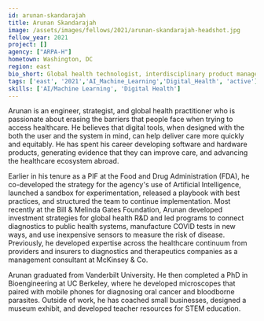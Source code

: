 ```yaml
---
id: arunan-skandarajah
title: Arunan Skandarajah
image: /assets/images/fellows/2021/arunan-skandarajah-headshot.jpg
fellow_year: 2021
project: []
agency: ["ARPA-H"]
hometown: Washington, DC
region: east
bio_short: Global health technologist, interdisciplinary product manager, and systems-scale innovator.
tags: ['east', '2021','AI_Machine_Learning','Digital_Health', 'active']
skills: ['AI/Machine Learning', 'Digital Health']
---
```

Arunan is an engineer, strategist, and global health practitioner who is passionate about erasing the barriers that people face when trying to access healthcare. He believes that digital tools, when designed with the both the user and the system in mind, can help deliver care more quickly and equitably. He has spent his career developing software and hardware products, generating evidence that they can improve care, and advancing the healthcare ecosystem abroad.

Earlier in his tenure as a PIF at the Food and Drug Administration (FDA), he co-developed the strategy for the agency's use of Artificial Intelligence, launched a sandbox for experimentation, released a playbook with best practices, and structured the team to continue implementation. Most recently at the Bill & Melinda Gates Foundation, Arunan developed investment strategies for global health R&D and led programs to connect diagnostics to public health systems, manufacture COVID tests in new ways, and use inexpensive sensors to measure the risk of disease. Previously, he developed expertise across the healthcare continuum from providers and insurers to diagnostics and therapeutics companies as a management consultant at McKinsey & Co.

Arunan graduated from Vanderbilt University. He then completed a PhD in Bioengineering at UC Berkeley, where he developed microscopes that paired with mobile phones for diagnosing oral cancer and bloodborne parasites. Outside of work, he has coached small businesses, designed a museum exhibit, and developed teacher resources for STEM education.
